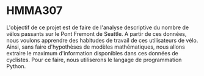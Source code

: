 # HMMA307
L'objectif de ce projet est de faire de  l'analyse descriptive du nombre de vélos passants sur le Pont Fremont de Seattle. A partir de ces données, nous voulons apprendre des habitudes de travail de ces utilisateurs de vélo. Ainsi, sans faire d'hypothèses de modèles mathématiques, nous allons extraire le maximum d'information disponibles dans ces données de cyclistes.
Pour ce faire, nous utiliserons le langage de programmation Python.
